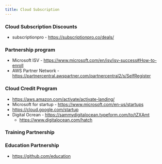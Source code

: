 ```yaml
---
title: Cloud Subscription
---
```


### Cloud Subscription Discounts 

- subscriptionpro - https://subscriptionpro.co/deals/

### Partnership program

- Microsoft ISV - https://www.microsoft.com/en/isv/isv-success#How-to-enroll
- AWS Partner Network - https://partnercentral.awspartner.com/partnercentral2/s/SelfRegister


### Cloud Credit Program

- https://aws.amazon.com/activate/activate-landing/
- Microsoft for startup - https://www.microsoft.com/en-us/startups
- https://cloud.google.com/startup
- Digital Ocrean - https://sammydigitalocean.typeform.com/to/tZXAmt
    - https://www.digitalocean.com/hatch

### Training Partnership

### Education Partnership 

- https://github.com/education

